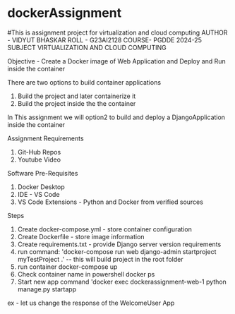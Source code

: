 # dockerAssignment
#This is assignment project for virtualization and cloud computing
AUTHOR -    VIDYUT BHASKAR
ROLL -      G23AI2128
COURSE-     PGDDE 2024-25
SUBJECT     VIRTUALIZATION AND CLOUD COMPUTING

Objective - Create a Docker image of Web Application and Deploy and Run inside the container

There are two options to build container applications
1. Build the project and later containerize it
2. Build the project inside the the container

In This assignment we will option2 to build and deploy a DjangoApplication inside the container

Assignment Requirements
1. Git-Hub Repos
2. Youtube Video

Software Pre-Requisites
1. Docker Desktop
2. IDE - VS Code
3. VS Code Extensions - Python and Docker from verified sources

Steps
1. Create docker-compose.yml - store container configuration
2. Create Dockerfile - store image information
3. Create requirements.txt - provide Django server version requirements
4. run command:  'docker-compose run web django-admin startproject myTestProject .' -- this will build project in the root folder
5. run container docker-compose up
6. Check container name in powershell docker ps
7. Start new app command  'docker exec dockerassignment-web-1 python manage.py startapp <app-name>

ex - let us change the response of the WelcomeUser App
